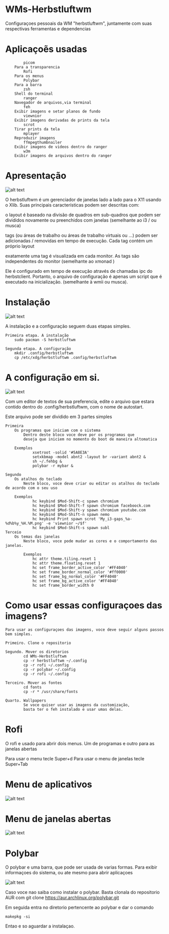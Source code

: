 # WMs-Herbstluftwm
Configuraçoes pessoais da WM "herbstluftwm", juntamente com suas respectivas ferramentas e dependencias

# Aplicaçoẽs usadas
			picom
		Para a transparencia
			Rofi
		Para os menus
			Polybar
		Para a barra
			zsh
		Shell do terminal
			ranger
		Navegador de arquivos,via terminal
			feh
		Exibir imagens e setar planos de fundo
			viewnior
		Exibir imagens derivadas de prints da tela
			scrot
		Tirar prints da tela
			mplayer
		Reproduzir imagens
			ffmpegthumbnailer
		Exibir imagens de videos dentro do ranger
			w3m
		Exibir imagens de arquivos dentro do ranger

# Apresentação 

![alt text](https://github.com/Cesare-cesare/WMs-Herbstluftwm/blob/master/Wallpapers/wall.png)

O herbstluftwm é um gerenciador de janelas lado a lado para o X11 usando o Xlib. Suas principais características podem ser descritas com:

o layout é baseado na divisão de quadros em sub-quadros que podem ser divididos novamente ou preenchidos com janelas (semelhante ao i3 / ou musca)

tags (ou áreas de trabalho ou áreas de trabalho virtuais ou ...) podem ser adicionadas / removidas em tempo de execução. Cada tag contém um próprio layout

exatamente uma tag é visualizada em cada monitor. As tags são independentes do monitor (semelhante ao xmonad )

Ele é configurado em tempo de execução através de chamadas ipc do herbstclient. Portanto, o arquivo de configuração é apenas um script que é executado na inicialização. (semelhante à wmii ou musca).

# Instalação

![alt text](https://github.com/Cesare-cesare/WMs-Herbstluftwm/blob/master/Examples/image.png)

A instalação e a configuração seguem duas etapas simples.

	Primeira etapa. A instalação
		sudo pacman -S herbstluftwm

	Segunda etapa. A configuração
		mkdir .config/herbstluftwm
		cp /etc/xdg/herbstluftwm .config/herbstluftwm

# A configuração em si.

![alt text](https://github.com/Cesare-cesare/WMs-Herbstluftwm/blob/master/Examples/image2.png)

Com um editor de textos de sua preferencia, edite o arquivo que estara contido dentro do .config/herbstluftwm,
com o nome de autostart.

Este arquivo pode ser dividido em 3 partes simples
	
	Primeira	
		Os programas que iniciam com o sistema
			Dentro deste bloco voce deve por os programas que
			deseja que iniciem no momento do boot de maneira altomatica
		
		Exemplos
				xsetroot -solid '#5A8E3A'
				setxkbmap -model abnt2 -layout br -variant abnt2 &
				sh ~/.fehbg &
				polybar -r mybar & 

	Segundo		
		Os atalhos do teclado
			Neste bloco, voce deve criar ou editar os atalhos do teclado de acordo com o seu uso
		
		Exemplos
				hc keybind $Mod-Shift-c spawn chromium
				hc keybind $Mod-Shift-f spawn chromium faceboock.com
				hc keybind $Mod-Shift-y spawn chromium youtube.com
				hc keybind $Mod-Shift-n spawn nemo
				hc keybind Print spawn scrot 'My_i3-gaps_%a-%d%b%y_%H.%M.png' -e 'viewnior ~/$f'
				hc keybind $Mod-Shift-s spawn subl
	Terceio		
		Os temas das janelas
			Neste bloco, voce pode mudar as cores e o comportamento das janelas.
			
			Exemplos
				hc attr theme.tiling.reset 1
				hc attr theme.floating.reset 1
				hc set frame_border_active_color '#FF4040'
				hc set frame_border_normal_color '#ff0000'
				hc set frame_bg_normal_color '#FF4040'
				hc set frame_bg_active_color '#FF4040'
				hc set frame_border_width 0

# Como usar essas configuraçoes das imagens?

	Para usar as configuraçoes das imagens, voce deve seguir alguns passos bem simples.

	Primeiro. Clone o repositorio

	Segundo. Mover os diretorios
			cd WMs-Herbstluftwm
			cp -r herbstluftwm ~/.config
			cp -r rofi ~/.config
			cp -r polybar ~/.config
			cp -r rofi ~/.config

	Terceiro. Mover as fontes
			cd fonts
			cp -r * /usr/share/fonts

	Quarto. Wallpapers
			Se voce quiser usar as imagens da customização,
			basta ter o feh instalado e usar umas delas.

# Rofi 

O rofi e usado para abrir dois menus.
Um de programas e outro para as janelas abertas

Para usar o menu tecle Super+d
Para usar o menu de janelas tecle Super+Tab 

# Menu de aplicativos

![alt text](https://github.com/Cesare-cesare/WMs-Herbstluftwm/blob/master/Examples/example004.jpg)

# Menu de janelas abertas

![alt text](https://github.com/Cesare-cesare/WMs-Herbstluftwm/blob/master/Examples/example003.jpg)

# Polybar

O polybar e uma barra, que pode ser usada de varias formas.
Para exibir informaçoes do sistema, ou ate mesmo para abrir aplicaçoes

![alt text](https://github.com/Cesare-cesare/WMs-Herbstluftwm/blob/master/Examples/example002.jpg)

Caso voce nao saiba como instalar o polybar. Basta clonala do repositorio AUR com 
git clone https://aur.archlinux.org/polybar.git

Em seguida entra no diretorio pertencente ao polybar e dar o comando

	makepkg -si

Entao e so aguardar a instalaçao.